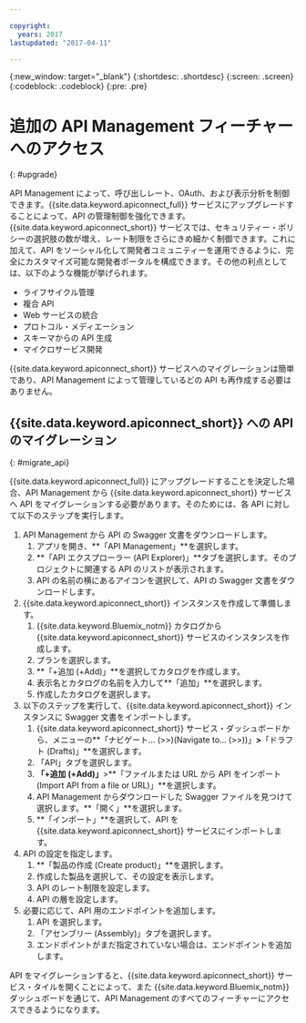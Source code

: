 ```yaml
---

copyright:
  years: 2017
lastupdated: "2017-04-11"

---
```



{:new_window: target="_blank"}
{:shortdesc: .shortdesc}
{:screen: .screen}
{:codeblock: .codeblock}
{:pre: .pre}

# 追加の API Management フィーチャーへのアクセス
{: #upgrade}

API Management によって、呼び出しレート、OAuth、および表示分析を制御できます。{{site.data.keyword.apiconnect_full}} サービスにアップグレードすることによって、API の管理制御を強化できます。{{site.data.keyword.apiconnect_short}} サービスでは、セキュリティー・ポリシーの選択肢の数が増え、レート制限をさらにきめ細かく制御できます。これに加えて、API をソーシャル化して開発者コミュニティーを運用できるように、完全にカスタマイズ可能な開発者ポータルを構成できます。その他の利点としては、以下のような機能が挙げられます。
* ライフサイクル管理
* 複合 API
* Web サービスの統合
* プロトコル・メディエーション
* スキーマからの API 生成
* マイクロサービス開発

{{site.data.keyword.apiconnect_short}} サービスへのマイグレーションは簡単であり、API Management によって管理しているどの API も再作成する必要はありません。

## {{site.data.keyword.apiconnect_short}} への API のマイグレーション
{: #migrate_api}

{{site.data.keyword.apiconnect_full}} にアップグレードすることを決定した場合、API Management から {{site.data.keyword.apiconnect_short}} サービスへ API をマイグレーションする必要があります。そのためには、各 API に対して以下のステップを実行します。 

1. API Management から API の Swagger 文書をダウンロードします。
    1. アプリを開き、**「API Management」**を選択します。
	2. **「API エクスプローラー (API Explorer)」**タブを選択します。そのプロジェクトに関連する API のリストが表示されます。
    2. API の名前の横にあるアイコンを選択して、API の Swagger 文書をダウンロードします。
2. {{site.data.keyword.apiconnect_short}} インスタンスを作成して準備します。 
    1. {{site.data.keyword.Bluemix_notm}} カタログから {{site.data.keyword.apiconnect_short}} サービスのインスタンスを作成します。
	2. プランを選択します。
	3. **「+追加 (+Add)」**を選択してカタログを作成します。
	4. 表示名とカタログの名前を入力して**「追加」**を選択します。
	5. 作成したカタログを選択します。
3. 以下のステップを実行して、{{site.data.keyword.apiconnect_short}} インスタンスに Swagger 文書をインポートします。
	1. {{site.data.keyword.apiconnect_short}} サービス・ダッシュボードから、メニューの**「ナビゲート... (>>)(Navigate to... (>>))」**>**「ドラフト (Drafts)」**を選択します。
	2. 「API」タブを選択します。
	3. **「+追加 (+Add)」**>**「ファイルまたは URL から API をインポート (Import API from a file or URL)」**を選択します。
	4. API Management からダウンロードした Swagger ファイルを見つけて選択します。**「開く」**を選択します。
	5. **「インポート」**を選択して、API を {{site.data.keyword.apiconnect_short}} サービスにインポートします。
4. API の設定を指定します。
    1. **「製品の作成 (Create product)」**を選択します。
	2. 作成した製品を選択して、その設定を表示します。
	3. API のレート制限を設定します。
	4. API の層を設定します。
5. 必要に応じて、API 用のエンドポイントを追加します。
    1. API を選択します。
	2. 「アセンブリー (Assembly)」タブを選択します。
	3. エンドポイントがまだ指定されていない場合は、エンドポイントを追加します。
	
 API をマイグレーションすると、{{site.data.keyword.apiconnect_short}} サービス・タイルを開くことによって、また {{site.data.keyword.Bluemix_notm}} ダッシュボードを通じて、API Management のすべてのフィーチャーにアクセスできるようになります。 

 
